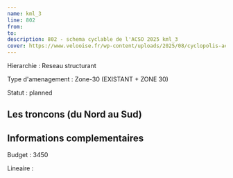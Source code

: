 ```yaml
---
name: kml_3 
line: 802
from: 
to:  
description: 802 - schema cyclable de l'ACSO 2025 kml_3 
cover: https://www.velooise.fr/wp-content/uploads/2025/08/cyclopolis-acso-802.jpg
---
```

Hierarchie : Reseau structurant

Type d'amenagement : Zone-30 (EXISTANT + ZONE 30)

Statut : planned

## Les troncons (du Nord au Sud)

## Informations complementaires

Budget  : 3450 

Lineaire :

